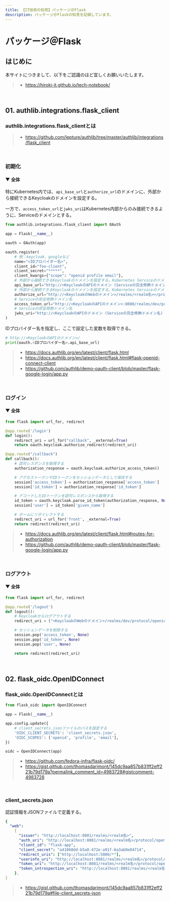 ```yaml
---
title: 【IT技術の知見】パッケージ＠Flask
description: パッケージ＠Flaskの知見を記録しています。
---
```


# パッケージ＠Flask

## はじめに

本サイトにつきまして、以下をご認識のほど宜しくお願いいたします。

> - https://hiroki-it.github.io/tech-notebook/

<br>

## 01. authlib.integrations.flask_client

### authlib.integrations.flask_clientとは

> - https://github.com/lepture/authlib/tree/master/authlib/integrations/flask_client

<br>

### 初期化

#### ▼ 全体

特にKubernetes内では、`api_base_url`と`authorize_url`のドメインに、外部から接続できるKeycloakのドメインを設定する。

一方で、`access_token_url`と`jwks_uri`はKubernetes内部からのみ接続できるように、Serviceのドメインとする。

```python
from authlib.integrations.flask_client import OAuth

app = Flask(__name__)

oauth = OAuth(app)

oauth.register(
    # 例：keycloak、googleなど
    name="<IDプロバイダー名>",
    client_id="foo-client",
    client_secret="*****",
    client_kwargs={"scope": "openid profile email"},
    # 外部から接続できるKeycloakのドメインを設定する。Kubernetes Serviceのドメインではダメ。
    api_base_url="http://<KeycloakのAPIのドメイン (Serviceの完全修飾ドメイン名) >/",
    # 外部から接続できるKeycloakのドメインを設定する。Kubernetes Serviceのドメインではダメ。
    authorize_url="http://<KeycloakのWebのドメイン>/realms/<realm名>>/protocol/openid-connect/auth",
    # Serviceの完全修飾ドメイン名
    access_token_url="http://<KeycloakのAPIのドメイン>:8080/realms/dev/protocol/openid-connect/token",
    # Serviceの完全修飾ドメイン名
    jwks_uri="http://<KeycloakのAPIのドメイン (Serviceの完全修飾ドメイン名) >:8080/realms/dev/protocol/openid-connect/certs"
)
```

IDプロバイダー名を指定し、ここで設定した変数を取得できる。

```python
# http://<KeycloakのAPIのドメイン>/
print(oauth.<IDプロバイダー名>.api_base_url)
```

> - https://docs.authlib.org/en/latest/client/flask.html
> - https://docs.authlib.org/en/latest/client/flask.html#flask-openid-connect-client
> - https://github.com/authlib/demo-oauth-client/blob/master/flask-google-login/app.py

<br>

### ログイン

#### ▼ 全体

```python
from flask import url_for, redirect

@app.route('/login')
def login():
    redirect_uri = url_for("callback", _external=True)
    return oauth.keycloak.authorize_redirect(redirect_uri)

@app.route("/callback")
def callback():
    # 認可レスポンスを取得する
    authorization_response = oauth.keycloak.authorize_access_token()

    # アクセストークンやIDトークンをセッションデータとして保存する
    session['access_token'] = authorization_response['access_token']
    session['id_token'] = authorization_response['id_token']

    # デコードしたIDトークンを認可レスポンスから取得する
    id_token = oauth.keycloak.parse_id_token(authorization_response, None)
    session['user'] = id_token['given_name']

    # ホームにリダイレクトする
    redirect_uri = url_for('front', _external=True)
    return redirect(redirect_uri)
```

> - https://docs.authlib.org/en/latest/client/flask.html#routes-for-authorization
> - https://github.com/authlib/demo-oauth-client/blob/master/flask-google-login/app.py

<br>

### ログアウト

#### ▼ 全体

```python
from flask import url_for, redirect

@app.route('/logout')
def logout():
    # Keycloakからログアウトする
    redirect_uri = ("<KeycloakのWebのドメイン>/realms/dev/protocol/openid-connect/logout?id_token_hint=%s&post_logout_redirect_uri=%s" % (session.get('id_token', ''), url_for("front", _external=True)))

    # セッションデータを削除する
    session.pop('access_token', None)
    session.pop('id_token', None)
    session.pop('user', None)

    return redirect(redirect_uri)
```

<br>

## 02. flask_oidc.OpenIDConnect

### flask_oidc.OpenIDConnectとは

```python
from flask_oidc import OpenIDConnect

app = Flask(__name__)

app.config.update({
    # client_secrets.jsonファイルのパスを設定する
    'OIDC_CLIENT_SECRETS': 'client_secrets.json',
    'OIDC_SCOPES': ['openid', 'profile', 'email'],
})

oidc = OpenIDConnect(app)
```

> - https://github.com/fedora-infra/flask-oidc/
> - https://gist.github.com/thomasdarimont/145dc9aa857b831ff2eff221b79d179a?permalink_comment_id=4983728#gistcomment-4983728

<br>

### client_secrets.json

認証情報をJSONファイルで定義する。

```yaml
{
  "web":
    {
      "issuer": "http://localhost:8081/realms/<realm名>",
      "auth_uri": "http://localhost:8081/realms/<realm名>/protocol/openid-connect/auth",
      "client_id": "flask-app",
      "client_secret": "a41060dd-b5a8-472e-a91f-6a3ab0e04714",
      "redirect_uris": ["http://localhost:5000/*"],
      "userinfo_uri": "http://localhost:8081/realms/<realm名>/protocol/openid-connect/userinfo",
      "token_uri": "http://localhost:8081/realms/<realm名>/protocol/openid-connect/token",
      "token_introspection_uri": "http://localhost:8081/realms/<realm名>/protocol/openid-connect/token/introspect",
    },
}
```

> - https://gist.github.com/thomasdarimont/145dc9aa857b831ff2eff221b79d179a#file-client_secrets-json

<br>
